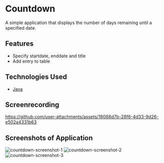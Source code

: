 # Countdown

A simple application that displays the number of days remaining until a specified date.

## Features

- Specify startdate, enddate and title
- Add entry to table

## Technologies Used

- [Java](https://www.java.com/en/)

## Screenrecording

https://github.com/user-attachments/assets/18088d7b-28f8-4d33-9d26-e502a4331b63

## Screenshots of Application

![countdown-screenshot-1](https://github.com/user-attachments/assets/59916e3d-089b-4a7f-9ac6-8b85146f55bd)
![countdown-screenshot-2](https://github.com/user-attachments/assets/ec25baa5-f0ae-4682-9082-40da9c1c23a8)
![countdown-screenshot-3](https://github.com/user-attachments/assets/9eedd850-b04f-45c4-9c73-032b3abc8f29)
